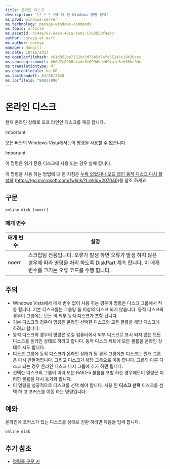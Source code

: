 ```yaml
---
title: 온라인 디스크
description: '\* * * *에 대 한 Windows 명령 항목'
ms.prod: windows-server
ms.technology: manage-windows-commands
ms.topic: article
ms.assetid: bc44a783-eaa4-40ca-be01-5703b5bf4eb3
author: coreyp-at-msft
ms.author: coreyp
manager: dongill
ms.date: 10/16/2017
ms.openlocfilehash: c61d852ba71329c3d7345d74fd352a6c19436cec
ms.sourcegitcommit: b00d7c8968c4adc8f699dbee694afe6ed36bc9de
ms.translationtype: MT
ms.contentlocale: ko-KR
ms.lasthandoff: 04/08/2020
ms.locfileid: "80837896"
---
```

# <a name="online-disk"></a>온라인 디스크



현재 온라인 상태로 오프 라인인 디스크를 제공 합니다.

> [!IMPORTANT]
> 모든 버전의 Windows Vista에서는이 명령을 사용할 수 없습니다.

> [!IMPORTANT]
> 이 명령은 읽기 전용 디스크에 사용 되는 경우 실패 합니다.

이 명령을 사용 하는 방법에 대 한 지침은 [누락 되었거나 오프 라인 동적 디스크 다시 활성화](https://go.microsoft.com/fwlink/?LinkId=207046) (https://go.microsoft.com/fwlink/?LinkId=207046)를 참조 하세요.

## <a name="syntax"></a>구문

```
online disk [noerr]
```

### <a name="parameters"></a>매개 변수

|매개 변수|설명|
|---------|-----------|
|noerr|스크립팅 전용입니다. 오류가 발생 하면 오류가 발생 하지 않은 경우에 따라 명령을 처리 하도록 DiskPart 계속 합니다. 이 매개 변수를 크기는 오류 코드를 수행 합니다.|

## <a name="remarks"></a>주의

-   Windows Vista에서 매개 변수 없이 사용 하는 경우이 명령은 디스크 그룹에서 작동 합니다. 기본 디스크를는 그룹당 둘 이상의 디스크 되지 않습니다. 동적 디스크의 경우이 그룹에는 모든 비 외부 동적 디스크가 포함 됩니다.
-   기본 디스크의 경우이 명령은 온라인 선택한 디스크와 모든 볼륨을 해당 디스크에 하려고 합니다.
-   동적 디스크의 경우이 명령은 로컬 컴퓨터에서 외부 디스크로 표시 되지 않는 모든 디스크를 온라인 상태로 하려고 합니다. 동적 디스크 세트에 모든 볼륨을 온라인 상태로 시도 합니다.
-   디스크 그룹에 동적 디스크가 온라인 상태가 될 경우 그룹에만 디스크는 원래 그룹은 다시 만들어집니다. 그리고 디스크가 해당 그룹으로 이동 합니다. 그룹의 다른 디스크 되는 경우 온라인 디스크 다시 그룹에 추가 하면 됩니다.
-   선택한 디스크의 그룹이 미러 또는 RAID-5 볼륨을 포함 하는 경우에도이 명령은 이러한 볼륨을 다시 동기화 합니다.
-   이 명령을 성공적으로 디스크를 선택 해야 합니다. 사용 된 **디스크 선택** 디스크를 선택 하 고 포커스를 이동 하는 명령입니다.

## <a name="examples"></a><a name=BKMK_examples></a>예와

온라인에 포커스가 있는 디스크를 상태로 전환 하려면 다음을 입력 합니다.
```
online disk
```

## <a name="additional-references"></a>추가 참조

- [명령줄 구문 키](command-line-syntax-key.md)

